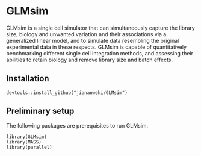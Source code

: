 # GLMsim
GLMsim is a single cell simulator that can simultaneously capture the library size, biology and unwanted variation and their associations via a generalized linear model, and to simulate data resembling the original experimental data in these respects. GLMsim is capable of quantitatively benchmarking different single cell integration methods, and assessing their abilities to retain biology and remove library size and batch effects.
## Installation
`devtools::install_github("jiananwehi/GLMsim")`
## Preliminary setup
The following packages are prerequisites to run GLMsim. <br />
```
library(GLMsim)
library(MASS)
library(parallel)
```
